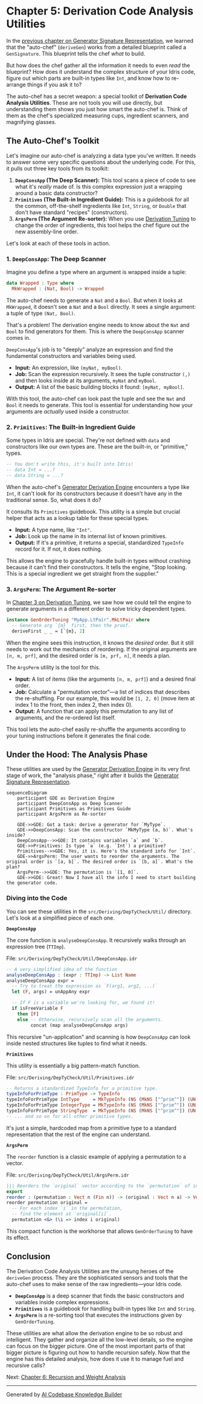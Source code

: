 # Chapter 5: Derivation Code Analysis Utilities

In the [previous chapter on Generator Signature Representation](04_generator_signature_representation_.md), we learned that the "auto-chef" (`deriveGen`) works from a detailed blueprint called a `GenSignature`. This blueprint tells the chef *what* to build.

But how does the chef gather all the information it needs to even *read* the blueprint? How does it understand the complex structure of your Idris code, figure out which parts are built-in types like `Int`, and know how to re-arrange things if you ask it to?

The auto-chef has a secret weapon: a special toolkit of **Derivation Code Analysis Utilities**. These are not tools you will use directly, but understanding them shows you just how smart the auto-chef is. Think of them as the chef's specialized measuring cups, ingredient scanners, and magnifying glasses.

## The Auto-Chef's Toolkit

Let's imagine our auto-chef is analyzing a data type you've written. It needs to answer some very specific questions about the underlying code. For this, it pulls out three key tools from its toolkit:

1.  **`DeepConsApp` (The Deep Scanner):** This tool scans a piece of code to see what it's *really* made of. Is this complex expression just a wrapping around a basic data constructor?
2.  **`Primitives` (The Built-in Ingredient Guide):** This is a guidebook for all the common, off-the-shelf ingredients like `Int`, `String`, or `Double` that don't have standard "recipes" (constructors).
3.  **`ArgsPerm` (The Argument Re-sorter):** When you use [Derivation Tuning](03_derivation_tuning_.md) to change the order of ingredients, this tool helps the chef figure out the new assembly-line order.

Let's look at each of these tools in action.

### 1. `DeepConsApp`: The Deep Scanner

Imagine you define a type where an argument is wrapped inside a tuple:

```idris
data Wrapped : Type where
  MkWrapped : (Nat, Bool) -> Wrapped
```

The auto-chef needs to generate a `Nat` and a `Bool`. But when it looks at `MkWrapped`, it doesn't see a `Nat` and a `Bool` directly. It sees a single argument: a tuple of type `(Nat, Bool)`.

That's a problem! The derivation engine needs to know about the `Nat` and `Bool` to find generators for them. This is where the `DeepConsApp` scanner comes in.

`DeepConsApp`'s job is to "deeply" analyze an expression and find the fundamental constructors and variables being used.

-   **Input:** An expression, like `(myNat, myBool)`.
-   **Job:** Scan the expression recursively. It sees the tuple constructor `(,)` and then looks inside at its arguments, `myNat` and `myBool`.
-   **Output:** A list of the basic building blocks it found: `[myNat, myBool]`.

With this tool, the auto-chef can look past the tuple and see the `Nat` and `Bool` it needs to generate. This tool is essential for understanding how your arguments are *actually* used inside a constructor.

### 2. `Primitives`: The Built-in Ingredient Guide

Some types in Idris are special. They're not defined with `data` and constructors like our own types are. These are the built-in, or "primitive," types.

```idris
-- You don't write this, it's built into Idris!
-- data Int = ...?
-- data String = ...?
```

When the auto-chef's [Generator Derivation Engine](02_generator_derivation_engine_.md) encounters a type like `Int`, it can't look for its constructors because it doesn't have any in the traditional sense. So, what does it do?

It consults its `Primitives` guidebook. This utility is a simple but crucial helper that acts as a lookup table for these special types.

-   **Input:** A type name, like `"Int"`.
-   **Job:** Look up the name in its internal list of known primitives.
-   **Output:** If it's a primitive, it returns a special, standardized `TypeInfo` record for it. If not, it does nothing.

This allows the engine to gracefully handle built-in types without crashing because it can't find their constructors. It tells the engine, "Stop looking. This is a special ingredient we get straight from the supplier."

### 3. `ArgsPerm`: The Argument Re-sorter

In [Chapter 3 on Derivation Tuning](03_derivation_tuning_.md), we saw how we could tell the engine to generate arguments in a different order to solve tricky dependent types.

```idris
instance GenOrderTuning "MyApp.LtPair".MkLtPair where
  -- Generate arg `{m}` first, then the proof.
  deriveFirst _ _ = [`{m}, 2]
```

When the engine sees this instruction, it knows the *desired* order. But it still needs to work out the mechanics of reordering. If the original arguments are `[n, m, prf]`, and the desired order is `[m, prf, n]`, it needs a plan.

The `ArgsPerm` utility is the tool for this.

-   **Input:** A list of items (like the arguments `[n, m, prf]`) and a desired final order.
-   **Job:** Calculate a "permutation vector"—a list of indices that describes the re-shuffling. For our example, this would be `[1, 2, 0]` (move item at index 1 to the front, then index 2, then index 0).
-   **Output:** A function that can apply this permutation to any list of arguments, and the re-ordered list itself.

This tool lets the auto-chef easily re-shuffle the arguments according to your tuning instructions before it generates the final code.

## Under the Hood: The Analysis Phase

These utilities are used by the [Generator Derivation Engine](02_generator_derivation_engine_.md) in its very first stage of work, the "analysis phase," right after it builds the [Generator Signature Representation](04_generator_signature_representation_.md).

```mermaid
sequenceDiagram
    participant GDE as Derivation Engine
    participant DeepConsApp as Deep Scanner
    participant Primitives as Primitives Guide
    participant ArgsPerm as Re-sorter

    GDE->>GDE: Got a task: derive a generator for `MyType`.
    GDE->>DeepConsApp: Scan the constructor `MkMyType (a, b)`. What's inside?
    DeepConsApp-->>GDE: It contains variables `a` and `b`.
    GDE->>Primitives: Is type `a` (e.g. `Int`) a primitive?
    Primitives-->>GDE: Yes, it is. Here's the standard info for `Int`.
    GDE->>ArgsPerm: The user wants to reorder the arguments. The original order is `[a, b]`. The desired order is `[b, a]`. What's the plan?
    ArgsPerm-->>GDE: The permutation is `[1, 0]`.
    GDE->>GDE: Great! Now I have all the info I need to start building the generator code.
```

### Diving into the Code

You can see these utilities in the `src/Deriving/DepTyCheck/Util/` directory. Let's look at a simplified piece of each one.

**`DeepConsApp`**

The core function is `analyseDeepConsApp`. It recursively walks through an expression tree (`TTImp`).

File: `src/Deriving/DepTyCheck/Util/DeepConsApp.idr`
```idris
-- A very simplified idea of the function
analyseDeepConsApp : (expr : TTImp) -> List Name
analyseDeepConsApp expr =
  -- Try to treat the expression as `F(arg1, arg2, ...)`
  let (F, args) = unAppAny expr

  -- If F is a variable we're looking for, we found it!
  if isFreeVariable F
    then [F]
    else -- Otherwise, recursively scan all the arguments.
         concat (map analyseDeepConsApp args)
```
This recursive "un-application" and scanning is how `DeepConsApp` can look inside nested structures like tuples to find what it needs.

**`Primitives`**

This utility is essentially a big pattern-match function.

File: `src/Deriving/DepTyCheck/Util/Primitives.idr`
```idris
-- Returns a standardized TypeInfo for a primitive type.
typeInfoForPrimType : PrimType -> TypeInfo
typeInfoForPrimType IntType     = MkTypeInfo (NS (MkNS ["^prim^"]) (UN "Int")) [] []
typeInfoForPrimType IntegerType = MkTypeInfo (NS (MkNS ["^prim^"]) (UN "Integer")) [] []
typeInfoForPrimType StringType  = MkTypeInfo (NS (MkNS ["^prim^"]) (UN "String")) [] []
-- ... and so on for all other primitive types.
```
It's just a simple, hardcoded map from a primitive type to a standard representation that the rest of the engine can understand.

**`ArgsPerm`**

The `reorder` function is a classic example of applying a permutation to a vector.

File: `src/Deriving/DepTyCheck/Util/ArgsPerm.idr`
```idris
||| Reorders the `original` vector according to the `permutation` of indices.
export
reorder : (permutation : Vect n (Fin n)) -> (original : Vect n a) -> Vect n a
reorder permutation original =
  -- For each index `i` in the permutation,
  -- find the element at `original[i]`.
  permutation <&> (\i => index i original)
```
This compact function is the workhorse that allows `GenOrderTuning` to have its effect.

## Conclusion

The Derivation Code Analysis Utilities are the unsung heroes of the `deriveGen` process. They are the sophisticated sensors and tools that the auto-chef uses to make sense of the raw ingredients—your Idris code.

-   **`DeepConsApp`** is a deep scanner that finds the basic constructors and variables inside complex expressions.
-   **`Primitives`** is a guidebook for handling built-in types like `Int` and `String`.
-   **`ArgsPerm`** is a re-sorting tool that executes the instructions given by `GenOrderTuning`.

These utilities are what allow the derivation engine to be so robust and intelligent. They gather and organize all the low-level details, so the engine can focus on the bigger picture. One of the most important parts of that bigger picture is figuring out how to handle recursion safely. Now that the engine has this detailed analysis, how does it use it to manage fuel and recursive calls?

Next: [Chapter 6: Recursion and Weight Analysis](06_recursion_and_weight_analysis_.md)

---

Generated by [AI Codebase Knowledge Builder](https://github.com/The-Pocket/Tutorial-Codebase-Knowledge)